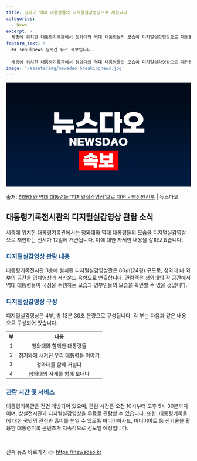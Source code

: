 ```yaml
---
title: 청와대 역대 대통령들의 디지털실감영상으로 재현되다
categories:
  - News
excerpt: >
  세종에 위치한 대통령기록관에서 청와대와 역대 대통령들의 모습이 디지털실감영상으로 재현된다. 행정안전부 대통령…
feature_text: >
  ## seoulnews 실시간 뉴스 속보입니다.

  세종에 위치한 대통령기록관에서 청와대와 역대 대통령들의 모습이 디지털실감영상으로 재현된다. 행정안전부 대통령…
image: '/assets/img/newsdao_breakingnews.jpg'
---
```


![뉴스다오 속보](/assets/img/newsdao_breakingnews.jpg)

<p>출처: <a href="https://newsdao.kr/2779" rel="dofollow">청와대와 역대 대통령들 ‘디지털실감영상’으로 재현 - 행정안전부</a> | 뉴스다오</p>

<h2 data-ke-size="size26">대통령기록전시관의 디지털실감영상 관람 소식</h2>
<p data-ke-size="size16">세종에 위치한 대통령기록관에서는 청와대와 역대 대통령들의 모습을 디지털실감영상으로 재현하는 전시가 12일에 개관됩니다. 이에 대한 자세한 내용을 살펴보겠습니다.</p>

<h3><b><span style="color: #1a5490;">디지털실감영상 관람 내용</span></b></h3>
<p data-ke-size="size16">대통령기록전시관 3층에 설치된 디지털실감영상관은 80㎡(24평) 규모로, 청와대 내·외부의 공간을 입체영상과 서라운드 음향으로 연출합니다. 관람객은 청와대의 각 공간에서 역대 대통령들이 국정을 수행하는 모습과 영부인들의 모습을 확인할 수 있을 것입니다.</p>

<h3><b><span style="color: #1a5490;">디지털실감영상 구성</span></b></h3>
<p data-ke-size="size16">디지털실감영상은 4부, 총 13분 30초 분량으로 구성됩니다. 각 부는 다음과 같은 내용으로 구성되어 있습니다.</p>

<table>
  <tr>
    <td style="text-align: center; height: 17px;"><b>부</b></td>
    <td style="text-align: center; height: 17px;"><b>내용</b></td>
  </tr>
  <tr>
    <td style="text-align: center; height: 17px;">1</td>
    <td style="text-align: center; height: 17px;">청와대와 함께한 대통령들</td>
  </tr>
  <tr>
    <td style="text-align: center; height: 17px;">2</td>
    <td style="text-align: center; height: 17px;">청기와에 새겨진 우리 대통령들 이야기</td>
  </tr>
  <tr>
    <td style="text-align: center; height: 17px;">3</td>
    <td style="text-align: center; height: 17px;">청와대를 함께 거닐다</td>
  </tr>
  <tr>
    <td style="text-align: center; height: 17px;">4</td>
    <td style="text-align: center; height: 17px;">청와대의 사계를 함께 보내다</td>
  </tr>
</table>

<h3><b><span style="color: #1a5490;">관람 시간 및 서비스</span></b></h3>
<p data-ke-size="size16">대통령기록관은 전면 개방되어 있으며, 관람 시간은 오전 10시부터 오후 5시 30분까지이며, 상설전시관과 디지털실감영상을 무료로 관람할 수 있습니다. 또한, 대통령기록물에 대한 국민의 관심과 흥미를 높일 수 있도록 미디어파사드, 미디어아트 등 신기술을 활용한 대통령기록 콘텐츠가 지속적으로 선보일 예정입니다.</p>

<p data-ke-size="size16">&nbsp;</p> 

신속 뉴스 바로가기 👉 <a href="https://newsdao.kr" rel="dofollow">https://newsdao.kr</a>


